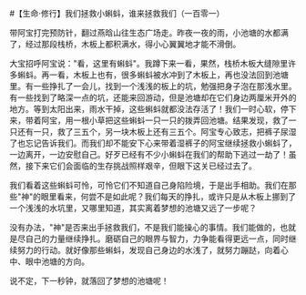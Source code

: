 #【生命⋅修行】我们拯救小蝌蚪，谁来拯救我们（一百零一）

带阿宝打完预防针，翻过燕晗山往生态广场走。昨夜一夜的雨，小池塘的水都满了，经过那段栈桥，木板上都积满水，得小心翼翼地才能不滑倒。

大宝招呼阿宝说："看，这里有蝌蚪"。我蹲下来一看，果然，栈桥木板大缝隙里许多蝌蚪。再一看，木板上也有，很多蝌蚪被水冲到了木板上，再也没法回到池塘里。有一些挣扎了一会儿，找到一个浅浅的板上的坑，勉强把身子泡在那浅水里。有一些找到了略深一点的坑，还能来回游动，但是池塘却在它们身边两厘米开外的地方。等到太阳出来，雨水干掉，这些蝌蚪就都没法存活了！我们一时心软，停下来，带着阿宝，用一根小草把这些蝌蚪一只一只的拨弄回池塘。结果发现，救了一只还有一只，救了三五个，另一块木板上还有三五个。阿宝专心致志，把裤子尿湿了也忘记告诉我们。而我们却不能安下心来带着湿裤子的阿宝继续拯救小蝌蚪了，一边离开，一边安慰自己。好歹已经有不少小蝌蚪在我们的帮助下逃过一劫了！虽然，接下来它们会面临的生存挑战照样艰辛，但眼下这关已经过去了。

我们看着这些蝌蚪可怜，可怜它们不知道自己身陷险境，于是出手相助。我们在那些"神"的眼里看来，何尝不是如此呢？我们每天的挣扎，或许只是从木板上挪到了一个浅浅的水坑里，又哪里知道，其实离着梦想的池塘又远了一步呢？

没有办法，"神"是否来出手拯救我们，不是我们能操心的事情。我们能做的，也就是尽自己的力量继续挣扎。磨砺自己的眼界与智力，力争能看得更远一点，同时继续努力的行动。就好像那些蝌蚪，发现自己身边的水浅了，就努力蹦跶，向着心中、眼中池塘的方向。

说不定，下一秒钟，就落回了梦想的池塘呢！
